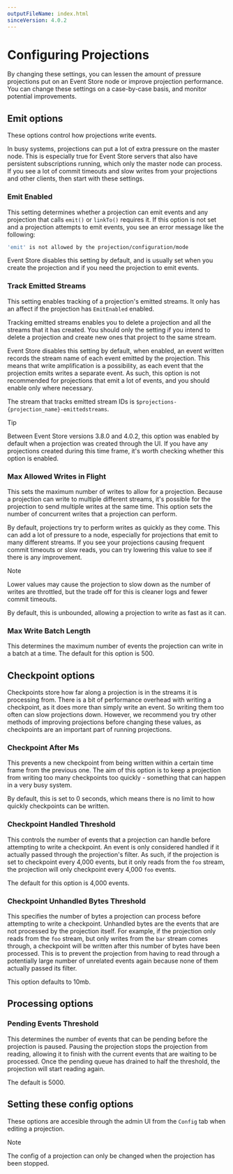 ```yaml
---
outputFileName: index.html
sinceVersion: 4.0.2
---
```


# Configuring Projections

By changing these settings, you can lessen the amount of pressure projections put on an Event Store node or improve projection performance. You can change these settings on a case-by-case basis, and monitor potential improvements.

## Emit options

<!-- TODO: Is this clear? -->

These options control how projections write events.

In busy systems, projections can put a lot of extra pressure on the master node. This is especially true for Event Store servers that also have persistent subscriptions running, which only the master node can process. If you see a lot of commit timeouts and slow writes from your projections and other clients, then start with these settings.

### Emit Enabled

This setting determines whether a projection can emit events and any projection that calls `emit()` or `linkTo()` requires it. If this option is not set and a projection attempts to emit events, you see an error message like the following:

```bash
'emit' is not allowed by the projection/configuration/mode
```

Event Store disables this setting by default, and is usually set when you create the projection and if you need the projection to emit events.

### Track Emitted Streams

This setting enables tracking of a projection's emitted streams. It only has an affect if the projection has `EmitEnabled` enabled.

Tracking emitted streams enables you to delete a projection and all the streams that it has created. You should only the setting if you intend to delete a projection and create new ones that project to the same stream.

Event Store disables this setting by default, when enabled, an event written records the stream name of each event emitted by the projection. This means that write amplification is a possibility, as each event that the projection emits writes a separate event. As such, this option is not recommended for projections that emit a lot of events, and you should enable only where necessary.

The stream that tracks emitted stream IDs is `$projections-{projection_name}-emittedstreams`.

> [!TIP]
> Between Event Store versions 3.8.0 and 4.0.2, this option was enabled by default when a projection was created through the UI. If you have any projections created during this time frame, it's worth checking whether this option is enabled.

### Max Allowed Writes in Flight

This sets the maximum number of writes to allow for a projection. Because a projection can write to multiple different streams, it's possible for the projection to send multiple writes at the same time. This option sets the number of concurrent writes that a projection can perform.

By default, projections try to perform writes as quickly as they come. This can add a lot of pressure to a node, especially for projections that emit to many different streams. If you see your projections causing frequent commit timeouts or slow reads, you can try lowering this value to see if there is any improvement.

> [!NOTE]
> Lower values may cause the projection to slow down as the number of writes are throttled, but the trade off for this is cleaner logs and fewer commit timeouts.

By default, this is unbounded, allowing a projection to write as fast as it can.

### Max Write Batch Length

This determines the maximum number of events the projection can write in a batch at a time.
The default for this option is 500.

## Checkpoint options

Checkpoints store how far along a projection is in the streams it is processing from.
There is a bit of performance overhead with writing a checkpoint, as it does more than simply write an event. So writing them too often can slow projections down.
However, we recommend you try other methods of improving projections before changing these values, as checkpoints are an important part of running projections.

### Checkpoint After Ms

This prevents a new checkpoint from being written within a certain time frame from the previous one.
The aim of this option is to keep a projection from writing too many checkpoints too quickly - something that can happen in a very busy system.

By default, this is set to 0 seconds, which means there is no limit to how quickly checkpoints can be written.

### Checkpoint Handled Threshold

This controls the number of events that a projection can handle before attempting to write a checkpoint.
An event is only considered handled if it actually passed through the projection's filter. As such, if the projection is set to checkpoint every 4,000 events, but it only reads from the `foo` stream, the projection will only checkpoint every 4,000 `foo` events.

The default for this option is 4,000 events.

### Checkpoint Unhandled Bytes Threshold

This specifies the number of bytes a projection can process before attempting to write a checkpoint.
Unhandled bytes are the events that are not processed by the projection itself. For example, if the projection only reads from the `foo` stream, but only writes from the `bar` stream comes through, a checkpoint will be written after this number of bytes have been processed. This is to prevent the projection from having to read through a potentially large number of unrelated events again because none of them actually passed its filter.

This option defaults to 10mb.

## Processing options

### Pending Events Threshold

This determines the number of events that can be pending before the projection is paused.
Pausing the projection stops the projection from reading, allowing it to finish with the current events that are waiting to be processed. Once the pending queue has drained to half the threshold, the projection will start reading again.

The default is 5000.

## Setting these config options

These options are accesible through the admin UI from the `Config` tab when editing a projection.

> [!NOTE]
> The config of a projection can only be changed when the projection has been stopped.
